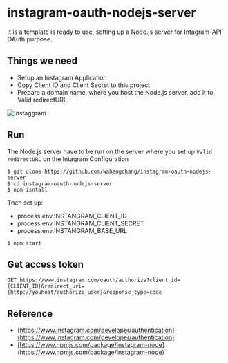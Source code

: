 # instagram-oauth-nodejs-server
It is a template is ready to use, setting up a Node.js server for Intagram-API OAuth purpose.

## Things we need
 - Setup an Instagram Application
 - Copy Client ID and Client Secret to this project
 - Prepare a domain name, where you host the Node.js server, add it to Valid redirectURL

![instaggram](https://cloud.githubusercontent.com/assets/5538753/25563344/35335676-2dcd-11e7-9035-dcdb8fea41e3.jpg)

## Run
The Node.js server have to be run on the server where you set up `Valid redirectURL` on the Intagram Configuration
```
$ git clone https://github.com/wahengchang/instagram-oauth-nodejs-server
$ cd instagram-oauth-nodejs-server
$ npm isntall 
```

Then set up:
 - process.env.INSTANGRAM_CLIENT_ID
 - process.env.INSTANGRAM_CLIENT_SECRET
 - process.env.INSTANGRAM_BASE_URL
```
$ npm start
```

## Get access token
```
GET https://www.instagram.com/oauth/authorize?client_id={CLIENT_ID}&redirect_uri={http://youhost/authorize_user}&response_type=code
```


## Reference
 - [https://www.instagram.com/developer/authentication](https://www.instagram.com/developer/authentication)
 - [https://www.npmjs.com/package/instagram-node](https://www.npmjs.com/package/instagram-node)
